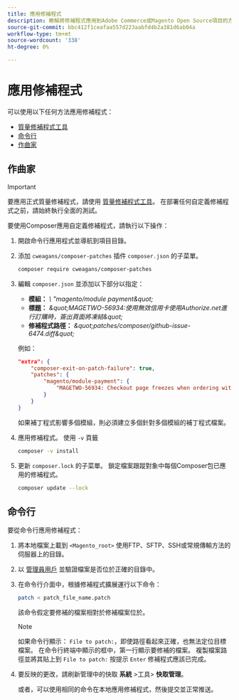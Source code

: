 ```yaml
---
title: 應用修補程式
description: 瞭解將修補程式應用到Adobe Commerce或Magento Open Source項目的方法。
source-git-commit: bbc412f1ceafaa557d223aabfd4b2a381d6ab04a
workflow-type: tm+mt
source-wordcount: '338'
ht-degree: 0%

---
```



# 應用修補程式

可以使用以下任何方法應用修補程式：

- [質量修補程式工具](https://devdocs.magento.com/quality-patches/tool.html)
- [命令行](../patches/apply.md#command-line)
- [作曲家](../patches/apply.md#composer)

## 作曲家

>[!IMPORTANT]
>
>要應用正式質量修補程式，請使用 [質量修補程式工具](https://devdocs.magento.com/quality-patches/tool.html)。 在部署任何自定義修補程式之前，請始終執行全面的測試。

要使用Composer應用自定義修補程式，請執行以下操作：

1. 開啟命令行應用程式並導航到項目目錄。
1. 添加 `cweagans/composer-patches` 插件 `composer.json` 的子菜單。

   ```bash
   composer require cweagans/composer-patches
   ```

1. 編輯 `composer.json` 並添加以下部分以指定：
   - **模組：** *\ &quot;magento/module payment\&quot;*
   - **標題：** *\&quot;MAGETWO-56934:使用無效信用卡使用Authorize.net進行訂購時，簽出頁面將凍結\&quot;*
   - **修補程式路徑：** *\&quot;patches/composer/github-issue-6474.diff\&quot;*

   例如：

   ```json
   "extra": {
       "composer-exit-on-patch-failure": true,
       "patches": {
           "magento/module-payment": {
               "MAGETWO-56934: Checkout page freezes when ordering with Authorize.net with invalid credit card": "patches/composer/github-issue-6474.diff"
           }
       }
   }
   ```

   如果補丁程式影響多個模組，則必須建立多個針對多個模組的補丁程式檔案。

1. 應用修補程式。 使用 `-v` 頁籤

   ```bash
   composer -v install
   ```

1. 更新 `composer.lock` 的子菜單。 鎖定檔案跟蹤對象中每個Composer包已應用的修補程式。

   ```bash
   composer update --lock
   ```

## 命令行

要從命令行應用修補程式：

1. 將本地檔案上載到 `<Magento_root>` 使用FTP、SFTP、SSH或常規傳輸方法的伺服器上的目錄。
1. 以 [管理員用戶](https://devdocs.magento.com/guides/v2.4/config-guide/cli/config-cli.html#config-install-cli-first) 並驗證檔案是否位於正確的目錄中。
1. 在命令行介面中，根據修補程式擴展運行以下命令：

   ```bash
   patch < patch_file_name.patch
   ```

   該命令假定要修補的檔案相對於修補檔案位於。

   >[!NOTE]
   >
   >如果命令行顯示： `File to patch:`，即使路徑看起來正確，也無法定位目標檔案。 在命令行終端中顯示的框中，第一行顯示要修補的檔案。 複製檔案路徑並將其貼上到 `File to patch:` 按提示 `Enter` 修補程式應該已完成。

1. 要反映的更改，請刷新管理中的快取 **系統** >工具> **快取管理**。

   或者，可以使用相同的命令在本地應用修補程式，然後提交並正常推送。
